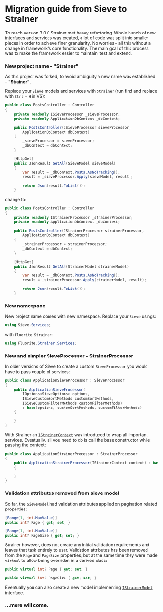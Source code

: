 # Migration guide from Sieve to Strainer

To reach version 3.0.0 Strainer met heavy refactoring. Whole bunch of new interfaces and services was created, a lot of code was split into smaller pieces in order to achieve finer granularity. No worries - all this without a change in framework's core functionality. The main goal of this process was to make the framework easier to maintain, test and extend.

### New project name - "Strainer"

As this project was forked, to avoid ambiguity a new name was established - **"Strainer"**.

Replace your `Sieve` models and services with `Strainer` (run find and replace with `Ctrl` + `H` in VS):

```cs
public class PostsController : Controller
{
    private readonly ISieveProcessor _sieveProcessor;
    private readonly ApplicationDbContext _dbContext;

    public PostsController(ISieveProcessor sieveProcessor,
        ApplicationDbContext dbContext)
    {
        _sieveProcessor = sieveProcessor;
        _dbContext = dbContext;
    }

    [HttpGet]
    public JsonResult GetAll(SieveModel sieveModel)
    {
        var result = _dbContext.Posts.AsNoTracking();
        result = _sieveProcessor.Apply(sieveModel, result);

        return Json(result.ToList());
    }
```

change to:

```cs
public class PostsController : Controller
{
    private readonly IStrainerProcessor _strainerProcessor;
    private readonly ApplicationDbContext _dbContext;

    public PostsController(IStrainerProcessor strainerProcessor,
        ApplicationDbContext dbContext)
    {
        _strainerProcessor = strainerProcessor;
        _dbContext = dbContext;
    }

    [HttpGet]
    public JsonResult GetAll(StrainerModel strainerModel)
    {
        var result = _dbContext.Posts.AsNoTracking();
        result = _strainerProcessor.Apply(strainerModel, result);

        return Json(result.ToList());
    }
```

### New namespace

New project name comes with new namespace. Replace your `Sieve` usings:

```cs
using Sieve.Services;
```

with `Fluorite.Strainer`:

```cs
using Fluorite.Strainer.Services;
```

### New and simpler SieveProcessor - StrainerProcessor

In older versions of Sieve to create a custom `SieveProcessor` you would have to pass couple of services:

```cs
public class ApplicationSieveProcessor : SieveProcessor
{
    public ApplicationSieveProcessor(
        IOptions<SieveOptions> options, 
        ISieveCustomSortMethods customSortMethods, 
        ISieveCustomFilterMethods customFilterMethods) 
        : base(options, customSortMethods, customFilterMethods)
    {

    }
}
```

With Strainer an [`IStrainerContext`](https://gitlab.com/fluorite/strainer/blob/master/src/Strainer/Services/IStrainerContext.cs) was introduced to wrap all important services. Eventually, all you need to do is call the base constructor while passing the context:

```cs
public class ApplicationStrainerProcessor : StrainerProcessor
{
    public ApplicationStrainerProcessor(IStrainerContext context) : base(context)
    {

    }
}
```

### Validation attributes removed from sieve model

So far, the `SieveModel` had validation attributes applied on pagination related properties:

```cs
[Range(1, int.MaxValue)]
public int? Page { get; set; }

[Range(1, int.MaxValue)]
public int? PageSize { get; set; }
```

Strainer however, does not create any initial validation requirements and leaves that task entirely to user. Validation attributes has been removed from the `Page` and `PageSize` properties, but at the same time they were made `virtual` to allow being overriden in a derived class:

```cs
public virtual int? Page { get; set; }

public virtual int? PageSize { get; set; }
```

 Eventually you can also create a new model implementing [`IStrainerModel`](https://gitlab.com/fluorite/strainer/blob/master/src/Strainer/Models/IStrainerModel.cs) interface.

### ...more will come.

